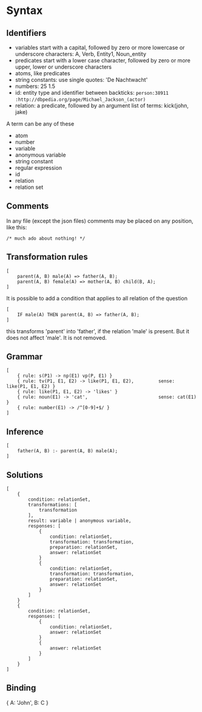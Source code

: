 # Syntax

## Identifiers

 * variables start with a capital, followed by zero or more lowercase or underscore characters: A, Verb, Entity1, Noun_entity
 * predicates start with a lower case character, followed by zero or more upper, lower or underscore characters
 * atoms, like predicates
 * string constants: use single quotes: 'De Nachtwacht'
 * numbers: 25 1.5
* id: entity type and identifier between backticks: `person:38911` `:http://dbpedia.org/page/Michael_Jackson_(actor)`
 * relation: a predicate, followed by an argument list of terms: kick(john, jake)

 A term can be any of these

 * atom
 * number
 * variable
 * anonymous variable
 * string constant
 * regular expression
 * id
 * relation
 * relation set

## Comments

 In any file (except the json files) comments may be placed on any position, like this:

    /* much ado about nothing! */

## Transformation rules

    [
        parent(A, B) male(A) => father(A, B);
        parent(A, B) female(A) => mother(A, B) child(B, A);
    ]

It is possible to add a condition that applies to all relation of the question

    [
        IF male(A) THEN parent(A, B) => father(A, B);
    ]

this transforms 'parent' into 'father', if the relation 'male' is present. But it does not affect 'male'. It is not removed.

## Grammar

    [
        { rule: s(P1) -> np(E1) vp(P, E1) }
        { rule: tv(P1, E1, E2) -> like(P1, E1, E2),         sense: like(P1, E1, E2) }
        { rule: like(P1, E1, E2) -> 'likes' }
        { rule: noun(E1) -> 'cat',                          sense: cat(E1) }
        { rule: number(E1) -> /^[0-9]+$/ }
    ]

## Inference

    [
        father(A, B) :- parent(A, B) male(A);
    ]

## Solutions

    [
        {
            condition: relationSet,
            transformations: [
                transformation
            ],
            result: variable | anonymous variable,
            responses: [
                {
                    condition: relationSet, 
                    transformation: transformation,
                    preparation: relationSet,
                    answer: relationSet
                }
                {
                    condition: relationSet, 
                    transformation: transformation,
                    preparation: relationSet,
                    answer: relationSet
                }
            ]
        } 
        {
            condition: relationSet,
            responses: [
                {
                    condition: relationSet, 
                    answer: relationSet
                }
                {
                    answer: relationSet
                }
            ]        
        }
    ]

## Binding

{
    A: 'John',
    B: C 
}
